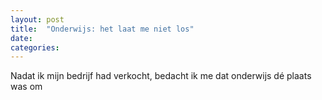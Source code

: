 ```yaml
---
layout: post
title:  "Onderwijs: het laat me niet los"
date:   
categories: 
---
```


Nadat ik mijn bedrijf had verkocht, bedacht ik me dat onderwijs d&eacute; plaats was om 
